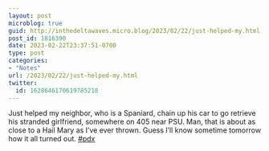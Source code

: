 ```yaml
---
layout: post
microblog: true
guid: http://inthedeltawaves.micro.blog/2023/02/22/just-helped-my.html
post_id: 1816390
date: 2023-02-22T23:37:51-0700
type: post
categories:
- "Notes"
url: /2023/02/22/just-helped-my.html
twitter:
  id: 1628646170619785218
---
```

<p>Just helped my neighbor, who is a Spaniard, chain up his car to go retrieve his stranded girlfriend, somewhere on 405 near PSU. Man, that is about as close to a Hail Mary as I’ve ever thrown. Guess I’ll know sometime tomorrow how it all turned out. <a href="https://mastodon.social/tags/pdx" class="mention hashtag" rel="tag">#<span>pdx</span></a></p>
